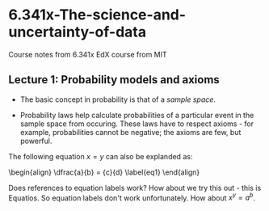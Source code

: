 # 6.341x-The-science-and-uncertainty-of-data
Course notes from 6.341x EdX course from MIT

## Lecture 1: Probability models and axioms

* The basic concept in probability is that of a *sample space*.

* Probability laws help calculate probabilities of a particular event in the sample space from occuring. These laws have to respect axioms - for example, probabilities cannot be negative; the axioms are few, but powerful.


The following equation $x=y$ can also be explanded as:

\begin{align}
  \dfrac{a}{b} = {c}{d} \label{eq1}
\end{align}

Does references to equation labels work? How about we try this out - this is Equatios. So equation labels don't work unfortunately. How about $x^y = a^b$. 
